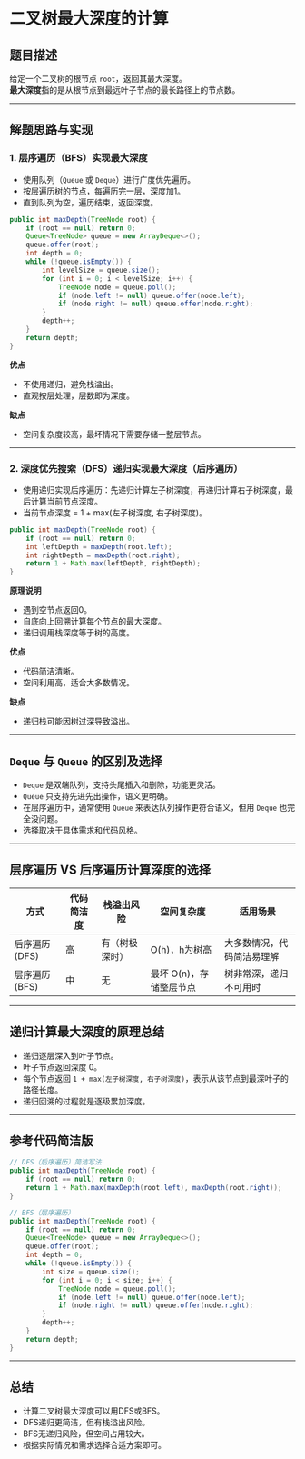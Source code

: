 
# 二叉树最大深度的计算

## 题目描述
给定一个二叉树的根节点 `root`，返回其最大深度。  
**最大深度**指的是从根节点到最远叶子节点的最长路径上的节点数。

---

## 解题思路与实现

### 1. 层序遍历（BFS）实现最大深度

- 使用队列（`Queue` 或 `Deque`）进行广度优先遍历。
- 按层遍历树的节点，每遍历完一层，深度加1。
- 直到队列为空，遍历结束，返回深度。

```java
public int maxDepth(TreeNode root) {
    if (root == null) return 0;
    Queue<TreeNode> queue = new ArrayDeque<>();
    queue.offer(root);
    int depth = 0;
    while (!queue.isEmpty()) {
        int levelSize = queue.size();
        for (int i = 0; i < levelSize; i++) {
            TreeNode node = queue.poll();
            if (node.left != null) queue.offer(node.left);
            if (node.right != null) queue.offer(node.right);
        }
        depth++;
    }
    return depth;
}
```

**优点**  
- 不使用递归，避免栈溢出。  
- 直观按层处理，层数即为深度。

**缺点**  
- 空间复杂度较高，最坏情况下需要存储一整层节点。

---

### 2. 深度优先搜索（DFS）递归实现最大深度（后序遍历）

- 使用递归实现后序遍历：先递归计算左子树深度，再递归计算右子树深度，最后计算当前节点深度。
- 当前节点深度 = 1 + max(左子树深度, 右子树深度)。

```java
public int maxDepth(TreeNode root) {
    if (root == null) return 0;
    int leftDepth = maxDepth(root.left);
    int rightDepth = maxDepth(root.right);
    return 1 + Math.max(leftDepth, rightDepth);
}
```

**原理说明**  
- 遇到空节点返回0。  
- 自底向上回溯计算每个节点的最大深度。  
- 递归调用栈深度等于树的高度。

**优点**  
- 代码简洁清晰。  
- 空间利用高，适合大多数情况。

**缺点**  
- 递归栈可能因树过深导致溢出。

---

## `Deque` 与 `Queue` 的区别及选择

- `Deque` 是双端队列，支持头尾插入和删除，功能更灵活。  
- `Queue` 只支持先进先出操作，语义更明确。  
- 在层序遍历中，通常使用 `Queue` 来表达队列操作更符合语义，但用 `Deque` 也完全没问题。  
- 选择取决于具体需求和代码风格。

---

## 层序遍历 VS 后序遍历计算深度的选择

| 方式         | 代码简洁度 | 栈溢出风险 | 空间复杂度        | 适用场景                  |
|--------------|------------|------------|-------------------|---------------------------|
| 后序遍历(DFS) | 高         | 有（树极深时） | O(h)，h为树高       | 大多数情况，代码简洁易理解 |
| 层序遍历(BFS) | 中         | 无         | 最坏 O(n)，存储整层节点 | 树非常深，递归不可用时     |

---

## 递归计算最大深度的原理总结

- 递归逐层深入到叶子节点。  
- 叶子节点返回深度 0。  
- 每个节点返回 `1 + max(左子树深度, 右子树深度)`，表示从该节点到最深叶子的路径长度。  
- 递归回溯的过程就是逐级累加深度。

---

## 参考代码简洁版

```java
// DFS（后序遍历）简洁写法
public int maxDepth(TreeNode root) {
    if (root == null) return 0;
    return 1 + Math.max(maxDepth(root.left), maxDepth(root.right));
}

// BFS（层序遍历）
public int maxDepth(TreeNode root) {
    if (root == null) return 0;
    Queue<TreeNode> queue = new ArrayDeque<>();
    queue.offer(root);
    int depth = 0;
    while (!queue.isEmpty()) {
        int size = queue.size();
        for (int i = 0; i < size; i++) {
            TreeNode node = queue.poll();
            if (node.left != null) queue.offer(node.left);
            if (node.right != null) queue.offer(node.right);
        }
        depth++;
    }
    return depth;
}
```

---

## 总结

- 计算二叉树最大深度可以用DFS或BFS。  
- DFS递归更简洁，但有栈溢出风险。  
- BFS无递归风险，但空间占用较大。  
- 根据实际情况和需求选择合适方案即可。

